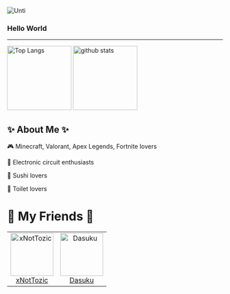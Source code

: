 
![Unti](https://cdn.discordapp.com/attachments/1234110543334211595/1234110721642467358/Hiroki_Debug.png?ex=662f8aac&is=662e392c&hm=746c5fb57459a4a384fac5a1f3e0a2239cb38a1cf1f0beb2626cdfa8ebb752b1&)

### Hello World
---

<p align="left"> 
  <img alt="Top Langs" height="150px" src="https://github-readme-stats.vercel.app/api/top-langs/?username=HirokiDebug&theme=dracula&layout=compact&show_icons=true" />
  
  <img alt="github stats" height="150px" src="https://github-readme-stats.vercel.app/api?username=HirokiDebug&theme=dracula&show_icons=ture" />
</p>



## ✨ About Me ✨
 🎮 Minecraft, Valorant, Apex Legends, Fortnite lovers
 
 🧩 Electronic circuit enthusiasts

 🍣 Sushi lovers

 🚽 Toilet lovers


# 💩 My Friends 💩
 
<table>
<tr>
   <td align="center">
   <a href="https://github.com/xNotTozic">
     <img src="https://avatars.githubusercontent.com/u/70832788" width="100px;" alt="xNotTozic"/>
   </a>
   <br />
   <a href="https://github.com/xNotTozic">xNotTozic</a> 
 </td> 
  
 <td align="center">
   <a href="https://github.com/DasukuXD343">
     <img src="https://avatars.githubusercontent.com/u/133373697" width="100px;" alt="Dasuku"/>
   </a>
   <br />
   <a href="https://github.com/DasukuXD343">Dasuku</a> 
 </td> 
</tr>  
</table>

 


<!--
**HirokiDebug/HirokiDebug** is a ✨ _special_ ✨ repository because its `README.md` (this file) appears on your GitHub profile.

Here are some ideas to get you started:

- 🔭 I’m currently working on ...
- 🌱 I’m currently learning ...
- 👯 I’m looking to collaborate on ...
- 🤔 I’m looking for help with ...
- 💬 Ask me about ...
- 📫 How to reach me: ...
- 😄 Pronouns: ...
- ⚡ Fun fact: ...
-->
